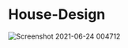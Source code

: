 # House-Design

![Screenshot 2021-06-24 004712](https://user-images.githubusercontent.com/62913154/123177596-ddb07500-d485-11eb-9c93-ce9d779d6287.jpg)
